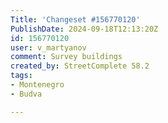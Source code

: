 ```yaml
---
Title: 'Changeset #156770120'
PublishDate: 2024-09-18T12:13:20Z
id: 156770120
user: v_martyanov
comment: Survey buildings
created_by: StreetComplete 58.2
tags:
- Montenegro
- Budva

---
```

